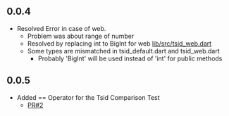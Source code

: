 ## 0.0.4

- Resolved Error in case of web.
  - Problem was about range of number
  - Resolved by replacing int to BigInt for web [lib/src/tsid_web.dart](tsid_web.dart)
  - Some types are mismatched in tsid_default.dart and tsid_web.dart
    - Probably 'BigInt' will be used instead of 'int' for public methods

## 0.0.5
- Added == Operator for the Tsid Comparison Test
  - [PR#2](https://github.com/goeo1066/tsid_dart/pull/2)
